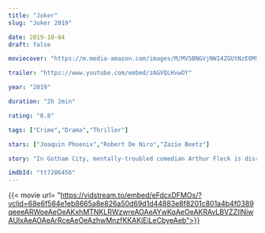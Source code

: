 ```yaml
---
title: "Joker"
slug: "Joker 2019"

date: 2019-10-04
draft: false

moviecover: "https://m.media-amazon.com/images/M/MV5BNGVjNWI4ZGUtNzE0MS00YTJmLWE0ZDctN2ZiYTk2YmI3NTYyXkEyXkFqcGdeQXVyMTkxNjUyNQ@@._V1_UX182_CR0,0,182,268_AL_.jpg"

trailer: "https://www.youtube.com/embed/zAGVQLHvwOY"

year: "2019"

duration: "2h 2min"

rating: "8.8"

tags: ["Crime","Drama","Thriller"]

stars: ["Joaquin Phoenix","Robert De Niro","Zazie Beetz"]

story: "In Gotham City, mentally-troubled comedian Arthur Fleck is disregarded and mistreated by society. He then embarks on a downward spiral of revolution and bloody crime."

imdbId: "tt7286456"
---
```


{{< movie url= "https://vidstream.to/embed/eFdcxDFMOs/?vclid=68e6f564e1eb8665a8e826a50d69d1d44883e8f8201c801a4b4f0389qeeeARWoeAeOeAKxhMTNKLRWzwreAOAeAYwKqAeOeAKRAvLBVZZIlNiwAUlxAeAOAeArRceAeOeAzhwMnzfKKAKjEiLeCbyeAeb">}}
